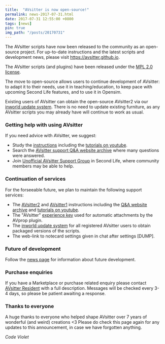```yaml
---
title:  "AVsitter is now open-source!"
permalink: news-2017-07-31.html
date: 2017-07-31 12:55:00 +0800
tags: [news]
pin: true
img_path: "/posts/20170731"
---
```


The AVsitter scripts have now been released to the community as an open-source project. For up-to-date instructions and the latest scripts and development news, please visit <a href="https://avsitter.github.io">https://avsitter.github.io</a>.

The AVsitter scripts (and plugins) have been released under the <a href="https://www.mozilla.org/en-US/MPL/2.0">MPL 2.0 license</a>.

The move to open-source allows users to continue development of AVsitter: to adapt it to their needs, use it in teaching/education, to keep pace with upcoming Second Life features, and to use it in Opensim.

Existing users of AVsitter can obtain the open-source AVsitter2 via our <a href="/updates.html">inworld update system</a>. There is no need to update existing furniture, as any AVsitter scripts you may already have will continue to work as usual.

### Getting help with using AVsitter
If you need advice with AVsitter, we suggest:

-  Study the <a href="/">instructions</a> including the <a href="https://www.youtube.com/user/code5violet/videos">tutorials on youtube</a>.
-  Search the <a href="https://avsitter.com/qa">AVsitter support Q&A website archive</a> where many questions were answered.
-  Join <a href="secondlife:///app/group/ccd07e24-4fdd-750f-f28f-fadd795d32ca/about">Unofficial AVsitter Support Group</a> in Second Life, where community members may be able to help.

### Continuation of services
For the forseeable future, we plan to maintain the following support services:

-  The <a href="/avsitterplus_home.html">AVsitter2</a> and <a href="/avsitterplus_home.html">AVsitter1</a> instructions including the <a href="https://avsitter.com/qa">Q&A website archive</a> and <a href="https://www.youtube.com/user/code5violet/videos">tutorials on youtube</a>.
-  The "AVsitter" <a href="/avsitterplus_prop.html#experience-keys">experience key</a> used for automatic attachments by the AVprop plugin.
-  The <a href="/updates.html">inworld update system</a> for all registered AVsitter users to obtain packaged versions of the scripts.
-  The web-link to notecard settings given in chat after settings [DUMP].

### Future of development
Follow the <a href="https://avsitter.github.io/news_archive.html">news page</a> for information about future development.

### Purchase enquiries
If you have a Marketplace or purchase related enquiry please contact <u>AVsitter Resident</u> with a full description. Messages will be checked every 3-4 days, so please be patient awaiting a response.

### Thanks to everyone
A huge thanks to everyone who helped shape AVsitter over 7 years of wonderful (and weird) creations <3
Please do check this page again for any updates to this announcement, in case we have forgotten anything.

<i>Code Violet</i>
